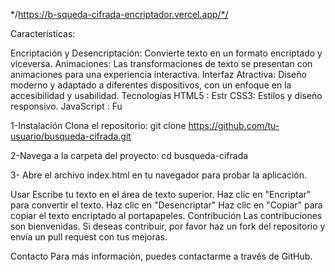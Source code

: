 */https://b-squeda-cifrada-encriptador.vercel.app/*/


Características:

Encriptación y Desencriptación: Convierte texto en un formato encriptado y viceversa.
Animaciones: Las transformaciones de texto se presentan con animaciones para una experiencia interactiva.
Interfaz Atractiva: Diseño moderno y adaptado a diferentes dispositivos, con un enfoque en la accesibilidad y usabilidad.
Tecnologías
HTML5 : Estr
CSS3: Estilos y diseño responsivo.
JavaScript : Fu

1-Instalación
Clona el repositorio:
git clone https://github.com/tu-usuario/busqueda-cifrada.git


2-Navega a la carpeta del proyecto:
cd busqueda-cifrada

3- Abre el archivo index.html en tu navegador para probar la aplicación.


Usar
Escribe tu texto en el área de texto superior.
Haz clic en "Encriptar" para convertir el texto.
Haz clic en "Desencriptar"
Haz clic en "Copiar" para copiar el texto encriptado al portapapeles.
Contribución
Las contribuciones son bienvenidas. Si deseas contribuir, por favor haz un fork del repositorio y envía un pull request con tus mejoras.

Contacto
Para más información, puedes contactarme a través de GitHub.

